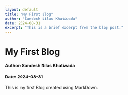 ```yaml
---
layout: default
title: "My First Blog"
author: "Sandesh Nilas Khatiwada"
date: 2024-08-31
excerpt: "This is a brief excerpt from the blog post."
---
```

# My First Blog
#### Author: Sandesh Nilas Khatiwada             
#### Date: 2024-08-31

This is my first Blog created using MarkDown. 
